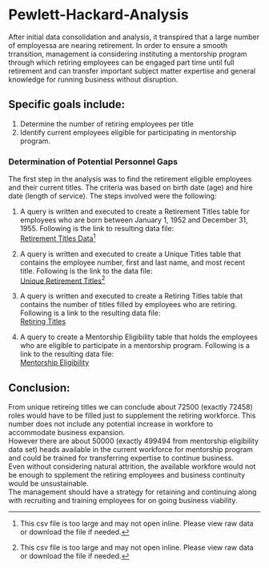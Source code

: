 # Pewlett-Hackard-Analysis
After initial data consolidation and analysis, it transpired that a large number of employessa are nearing retirement. In order to ensure a smooth trransition, management ia considering instituting a mentorship program through which retiring employees can be engaged part time until full retirement and can transfer important subject matter expertise and general knowledge for running business without disruption.
## Specific goals include:
1. Determine the number of retiring employees per title
2. Identify current employees eligible for participating in mentorship program.
### Determination of Potential Personnel Gaps
The first step in the analysis was to find the retirement eligible employees and their current titles. The criteria was based on birth date (age) and hire date (length of service). The steps involved were the following:
1. A query is written and executed to create a Retirement Titles table for employees who are born between January 1, 1952 and December 31, 1955. Following is the link to resulting data file:</br>
[Retirement Titles Data](https://raw.githubusercontent.com/mbandyo/Pewlett-Hackard-Analysis/main/Data/retirement_titles.csv)[^footnote1]
 
2. A query is written and executed to create a Unique Titles table that contains the employee number, first and last name, and most recent title. Following is the link to the data file:</br>
[Unique Retirement Titles](https://github.com/mbandyo/Pewlett-Hackard-Analysis/blob/main/Data/unique_titles.csv)[^footnote1]
    
3. A query is written and executed to create a Retiring Titles table that contains the number of titles filled by employees who are retiring. Following is a link to the resulting data file:</br>
[Retiring Titles](https://github.com/mbandyo/Pewlett-Hackard-Analysis/blob/main/Data/retiring_titles.csv)
4. A query to create a Mentorship Eligibility table that holds the employees who are eligible to participate in a mentorship program. Following is a link to the resulting data file:</br>
[Mentorship Eligibility](https://github.com/mbandyo/Pewlett-Hackard-Analysis/blob/main/Data/mentorship_eligibility.csv)

## Conclusion:
From unique retireing titles we can conclude about 72500 (exactly 72458) roles would have to be filled just to supplement the retiring workforce. This number does not include any potential increase in workfore to accommodate business expansion.</br>
However there are about 50000 (exactly 499494 from mentorship eligibility data set) heads available in the current workforce for mentorship program and could be trained for transferring expertise to continue business. </br>
Even without considering natural attrition, the available workfore would not be enough to spplement the retiring employees and business continuity would be unsustainable.</br>
The management should have a strategy for retaining and continuing along with recruiting and training employees for on going business viability.



[^footnote1]: This csv file is too large and may not open inline. Please view raw data or download the file if needed.
